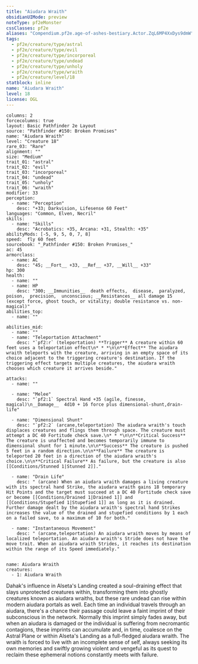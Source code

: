 ```yaml
---
title: "Aiudara Wraith"
obsidianUIMode: preview
noteType: pf2eMonster
cssClasses: pf2e
aliases: "Compendium.pf2e.age-of-ashes-bestiary.Actor.ZqL6MP4XxDys9dmW" 
tags:
  - pf2e/creature/type/astral
  - pf2e/creature/type/evil
  - pf2e/creature/type/incorporeal
  - pf2e/creature/type/undead
  - pf2e/creature/type/unholy
  - pf2e/creature/type/wraith
  - pf2e/creature/level/18
statblock: inline
name: "Aiudara Wraith"
level: 18
license: OGL
---
```


```statblock
columns: 2
forcecolumns: true
layout: Basic Pathfinder 2e Layout
source: "Pathfinder #150: Broken Promises"
name: "Aiudara Wraith"
level: "Creature 18"
rare_03: "Rare"
alignment: ""
size: "Medium"
trait_01: "astral"
trait_02: "evil"
trait_03: "incorporeal"
trait_04: "undead"
trait_05: "unholy"
trait_06: "wraith"
modifier: 33
perception:
  - name: "Perception"
    desc: "+33; Darkvision, Lifesense 60 Feet"
languages: "Common, Elven, Necril"
skills:
  - name: "Skills"
    desc: "Acrobatics: +35, Arcana: +31, Stealth: +35"
abilityMods: [-5, 9, 5, 0, 7, 8]
speed:  fly 60 feet
sourcebook: "_Pathfinder #150: Broken Promises_"
ac: 45
armorclass:
  - name: AC
    desc: "45; __Fort__ +33, __Ref__ +37, __Will__ +33"
hp: 300
health:
  - name: ""
  - name: HP
    desc: "300; __Immunities__  death effects,  disease,  paralyzed,  poison,  precision,  unconscious; __Resistances__ all damage 15 (except force, ghost touch, or vitality; double resistance vs. non-magical)"
abilities_top:
  - name: ""

abilities_mid:
  - name: ""
  - name: "Teleportation Attachment"
    desc: "`pf2:r` (teleportation) **Trigger** A creature within 60 feet uses a teleportation effect\n* * *\n\n**Effect** The aiudara wraith teleports with the creature, arriving in an empty space of its choice adjacent to the triggering creature's destination. If the triggering effect targets multiple creatures, the aiudara wraith chooses which creature it arrives beside."

attacks:
  - name: ""

  - name: "Melee"
    desc: "`pf2:1` Spectral Hand +35 (agile, finesse, magical)\n__Damage__  4d10 + 16 force plus dimensional-shunt,drain-life"

  - name: "Dimensional Shunt"
    desc: "`pf2:2` (arcane,teleportation) The aiudara wraith's touch displaces creatures and flings them through space. The creature must attempt a DC 40 Fortitude check save.\n* * *\n\n**Critical Success** The creature is unaffected and becomes temporarily immune to dimensional shunt for 1 minute.\n\n**Success** The creature is pushed 5 feet in a random direction.\n\n**Failure** The creature is teleported 20 feet in a direction of the aiudara wraith's choice.\n\n**Critical Failure** As failure, but the creature is also [[Conditions/Stunned 1|Stunned 2]]."

  - name: "Drain Life"
    desc: " (arcane) When an aiudara wraith damages a living creature with its spectral hand Strike, the aiudara wraith gains 18 temporary Hit Points and the target must succeed at a DC 40 Fortitude check save or become [[Conditions/Drained 1|Drained 1]] and [[Conditions/Stupefied 1|Stupefied 1]] as long as it is drained. Further damage dealt by the aiudara wraith's spectral hand Strikes increases the value of the drained and stupefied conditions by 1 each on a failed save, to a maximum of 10 for both."

  - name: "Instantaneous Movement"
    desc: " (arcane,teleportation) An aiudara wraith moves by means of localized teleportation. An aiudara wraith's Stride does not have the move trait. When an aiudara wraith Strides, it reaches its destination within the range of its Speed immediately."
 
```

```encounter-table
name: Aiudara Wraith
creatures:
  - 1: Aiudara Wraith
```



Dahak's influence in Alseta's Landing created a soul-draining effect that slays unprotected creatures within, transforming them into ghostly creatures known as aiudara wraiths, but these rare undead can rise within modern aiudara portals as well. Each time an individual travels through an aiudara, there's a chance their passage could leave a faint imprint of their subconscious in the network. Normally this imprint simply fades away, but when an aiudara is damaged or the individual is suffering from necromantic contagions, these imprints can accumulate and, in time, coalesce on the Astral Plane or within Alseta's Landing as a full-fledged aiudara wraith. The wraith is forced to live with an incomplete sense of self, always seeking its own memories and swiftly growing violent and vengeful as its quest to reclaim these ephemeral notions constantly meets with failure.
